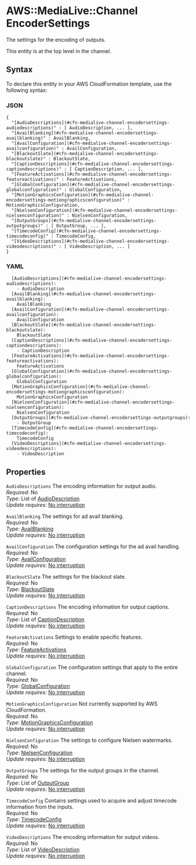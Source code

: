 # AWS::MediaLive::Channel EncoderSettings<a name="aws-properties-medialive-channel-encodersettings"></a>

The settings for the encoding of outputs\.

This entity is at the top level in the channel\.

## Syntax<a name="aws-properties-medialive-channel-encodersettings-syntax"></a>

To declare this entity in your AWS CloudFormation template, use the following syntax:

### JSON<a name="aws-properties-medialive-channel-encodersettings-syntax.json"></a>

```
{
  "[AudioDescriptions](#cfn-medialive-channel-encodersettings-audiodescriptions)" : [ AudioDescription, ... ],
  "[AvailBlanking](#cfn-medialive-channel-encodersettings-availblanking)" : AvailBlanking,
  "[AvailConfiguration](#cfn-medialive-channel-encodersettings-availconfiguration)" : AvailConfiguration,
  "[BlackoutSlate](#cfn-medialive-channel-encodersettings-blackoutslate)" : BlackoutSlate,
  "[CaptionDescriptions](#cfn-medialive-channel-encodersettings-captiondescriptions)" : [ CaptionDescription, ... ],
  "[FeatureActivations](#cfn-medialive-channel-encodersettings-featureactivations)" : FeatureActivations,
  "[GlobalConfiguration](#cfn-medialive-channel-encodersettings-globalconfiguration)" : GlobalConfiguration,
  "[MotionGraphicsConfiguration](#cfn-medialive-channel-encodersettings-motiongraphicsconfiguration)" : MotionGraphicsConfiguration,
  "[NielsenConfiguration](#cfn-medialive-channel-encodersettings-nielsenconfiguration)" : NielsenConfiguration,
  "[OutputGroups](#cfn-medialive-channel-encodersettings-outputgroups)" : [ OutputGroup, ... ],
  "[TimecodeConfig](#cfn-medialive-channel-encodersettings-timecodeconfig)" : TimecodeConfig,
  "[VideoDescriptions](#cfn-medialive-channel-encodersettings-videodescriptions)" : [ VideoDescription, ... ]
}
```

### YAML<a name="aws-properties-medialive-channel-encodersettings-syntax.yaml"></a>

```
  [AudioDescriptions](#cfn-medialive-channel-encodersettings-audiodescriptions): 
    - AudioDescription
  [AvailBlanking](#cfn-medialive-channel-encodersettings-availblanking): 
    AvailBlanking
  [AvailConfiguration](#cfn-medialive-channel-encodersettings-availconfiguration): 
    AvailConfiguration
  [BlackoutSlate](#cfn-medialive-channel-encodersettings-blackoutslate): 
    BlackoutSlate
  [CaptionDescriptions](#cfn-medialive-channel-encodersettings-captiondescriptions): 
    - CaptionDescription
  [FeatureActivations](#cfn-medialive-channel-encodersettings-featureactivations): 
    FeatureActivations
  [GlobalConfiguration](#cfn-medialive-channel-encodersettings-globalconfiguration): 
    GlobalConfiguration
  [MotionGraphicsConfiguration](#cfn-medialive-channel-encodersettings-motiongraphicsconfiguration): 
    MotionGraphicsConfiguration
  [NielsenConfiguration](#cfn-medialive-channel-encodersettings-nielsenconfiguration): 
    NielsenConfiguration
  [OutputGroups](#cfn-medialive-channel-encodersettings-outputgroups): 
    - OutputGroup
  [TimecodeConfig](#cfn-medialive-channel-encodersettings-timecodeconfig): 
    TimecodeConfig
  [VideoDescriptions](#cfn-medialive-channel-encodersettings-videodescriptions): 
    - VideoDescription
```

## Properties<a name="aws-properties-medialive-channel-encodersettings-properties"></a>

`AudioDescriptions`  <a name="cfn-medialive-channel-encodersettings-audiodescriptions"></a>
The encoding information for output audio\.  
*Required*: No  
*Type*: List of [AudioDescription](aws-properties-medialive-channel-audiodescription.md)  
*Update requires*: [No interruption](https://docs.aws.amazon.com/AWSCloudFormation/latest/UserGuide/using-cfn-updating-stacks-update-behaviors.html#update-no-interrupt)

`AvailBlanking`  <a name="cfn-medialive-channel-encodersettings-availblanking"></a>
The settings for ad avail blanking\.  
*Required*: No  
*Type*: [AvailBlanking](aws-properties-medialive-channel-availblanking.md)  
*Update requires*: [No interruption](https://docs.aws.amazon.com/AWSCloudFormation/latest/UserGuide/using-cfn-updating-stacks-update-behaviors.html#update-no-interrupt)

`AvailConfiguration`  <a name="cfn-medialive-channel-encodersettings-availconfiguration"></a>
The configuration settings for the ad avail handling\.  
*Required*: No  
*Type*: [AvailConfiguration](aws-properties-medialive-channel-availconfiguration.md)  
*Update requires*: [No interruption](https://docs.aws.amazon.com/AWSCloudFormation/latest/UserGuide/using-cfn-updating-stacks-update-behaviors.html#update-no-interrupt)

`BlackoutSlate`  <a name="cfn-medialive-channel-encodersettings-blackoutslate"></a>
The settings for the blackout slate\.  
*Required*: No  
*Type*: [BlackoutSlate](aws-properties-medialive-channel-blackoutslate.md)  
*Update requires*: [No interruption](https://docs.aws.amazon.com/AWSCloudFormation/latest/UserGuide/using-cfn-updating-stacks-update-behaviors.html#update-no-interrupt)

`CaptionDescriptions`  <a name="cfn-medialive-channel-encodersettings-captiondescriptions"></a>
The encoding information for output captions\.  
*Required*: No  
*Type*: List of [CaptionDescription](aws-properties-medialive-channel-captiondescription.md)  
*Update requires*: [No interruption](https://docs.aws.amazon.com/AWSCloudFormation/latest/UserGuide/using-cfn-updating-stacks-update-behaviors.html#update-no-interrupt)

`FeatureActivations`  <a name="cfn-medialive-channel-encodersettings-featureactivations"></a>
Settings to enable specific features\.   
*Required*: No  
*Type*: [FeatureActivations](aws-properties-medialive-channel-featureactivations.md)  
*Update requires*: [No interruption](https://docs.aws.amazon.com/AWSCloudFormation/latest/UserGuide/using-cfn-updating-stacks-update-behaviors.html#update-no-interrupt)

`GlobalConfiguration`  <a name="cfn-medialive-channel-encodersettings-globalconfiguration"></a>
The configuration settings that apply to the entire channel\.  
*Required*: No  
*Type*: [GlobalConfiguration](aws-properties-medialive-channel-globalconfiguration.md)  
*Update requires*: [No interruption](https://docs.aws.amazon.com/AWSCloudFormation/latest/UserGuide/using-cfn-updating-stacks-update-behaviors.html#update-no-interrupt)

`MotionGraphicsConfiguration`  <a name="cfn-medialive-channel-encodersettings-motiongraphicsconfiguration"></a>
Not currently supported by AWS CloudFormation\.  
*Required*: No  
*Type*: [MotionGraphicsConfiguration](aws-properties-medialive-channel-motiongraphicsconfiguration.md)  
*Update requires*: [No interruption](https://docs.aws.amazon.com/AWSCloudFormation/latest/UserGuide/using-cfn-updating-stacks-update-behaviors.html#update-no-interrupt)

`NielsenConfiguration`  <a name="cfn-medialive-channel-encodersettings-nielsenconfiguration"></a>
The settings to configure Nielsen watermarks\.  
*Required*: No  
*Type*: [NielsenConfiguration](aws-properties-medialive-channel-nielsenconfiguration.md)  
*Update requires*: [No interruption](https://docs.aws.amazon.com/AWSCloudFormation/latest/UserGuide/using-cfn-updating-stacks-update-behaviors.html#update-no-interrupt)

`OutputGroups`  <a name="cfn-medialive-channel-encodersettings-outputgroups"></a>
The settings for the output groups in the channel\.  
*Required*: No  
*Type*: List of [OutputGroup](aws-properties-medialive-channel-outputgroup.md)  
*Update requires*: [No interruption](https://docs.aws.amazon.com/AWSCloudFormation/latest/UserGuide/using-cfn-updating-stacks-update-behaviors.html#update-no-interrupt)

`TimecodeConfig`  <a name="cfn-medialive-channel-encodersettings-timecodeconfig"></a>
Contains settings used to acquire and adjust timecode information from the inputs\.  
*Required*: No  
*Type*: [TimecodeConfig](aws-properties-medialive-channel-timecodeconfig.md)  
*Update requires*: [No interruption](https://docs.aws.amazon.com/AWSCloudFormation/latest/UserGuide/using-cfn-updating-stacks-update-behaviors.html#update-no-interrupt)

`VideoDescriptions`  <a name="cfn-medialive-channel-encodersettings-videodescriptions"></a>
The encoding information for output videos\.  
*Required*: No  
*Type*: List of [VideoDescription](aws-properties-medialive-channel-videodescription.md)  
*Update requires*: [No interruption](https://docs.aws.amazon.com/AWSCloudFormation/latest/UserGuide/using-cfn-updating-stacks-update-behaviors.html#update-no-interrupt)